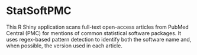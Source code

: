 # StatSoftPMC
This R Shiny application scans full-text open-access articles from PubMed Central (PMC) for mentions of common statistical software packages. It uses regex-based pattern detection to identify both the software name and, when possible, the version used in each article.
